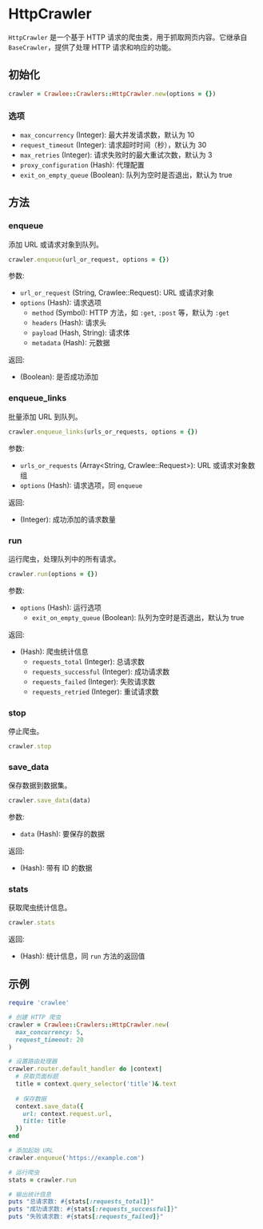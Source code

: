 # HttpCrawler

`HttpCrawler` 是一个基于 HTTP 请求的爬虫类，用于抓取网页内容。它继承自 `BaseCrawler`，提供了处理 HTTP 请求和响应的功能。

## 初始化

```ruby
crawler = Crawlee::Crawlers::HttpCrawler.new(options = {})
```

### 选项

- `max_concurrency` (Integer): 最大并发请求数，默认为 10
- `request_timeout` (Integer): 请求超时时间（秒），默认为 30
- `max_retries` (Integer): 请求失败时的最大重试次数，默认为 3
- `proxy_configuration` (Hash): 代理配置
- `exit_on_empty_queue` (Boolean): 队列为空时是否退出，默认为 true

## 方法

### enqueue

添加 URL 或请求对象到队列。

```ruby
crawler.enqueue(url_or_request, options = {})
```

参数:
- `url_or_request` (String, Crawlee::Request): URL 或请求对象
- `options` (Hash): 请求选项
  - `method` (Symbol): HTTP 方法，如 `:get`, `:post` 等，默认为 `:get`
  - `headers` (Hash): 请求头
  - `payload` (Hash, String): 请求体
  - `metadata` (Hash): 元数据

返回:
- (Boolean): 是否成功添加

### enqueue_links

批量添加 URL 到队列。

```ruby
crawler.enqueue_links(urls_or_requests, options = {})
```

参数:
- `urls_or_requests` (Array<String, Crawlee::Request>): URL 或请求对象数组
- `options` (Hash): 请求选项，同 `enqueue`

返回:
- (Integer): 成功添加的请求数量

### run

运行爬虫，处理队列中的所有请求。

```ruby
crawler.run(options = {})
```

参数:
- `options` (Hash): 运行选项
  - `exit_on_empty_queue` (Boolean): 队列为空时是否退出，默认为 true

返回:
- (Hash): 爬虫统计信息
  - `requests_total` (Integer): 总请求数
  - `requests_successful` (Integer): 成功请求数
  - `requests_failed` (Integer): 失败请求数
  - `requests_retried` (Integer): 重试请求数

### stop

停止爬虫。

```ruby
crawler.stop
```

### save_data

保存数据到数据集。

```ruby
crawler.save_data(data)
```

参数:
- `data` (Hash): 要保存的数据

返回:
- (Hash): 带有 ID 的数据

### stats

获取爬虫统计信息。

```ruby
crawler.stats
```

返回:
- (Hash): 统计信息，同 `run` 方法的返回值

## 示例

```ruby
require 'crawlee'

# 创建 HTTP 爬虫
crawler = Crawlee::Crawlers::HttpCrawler.new(
  max_concurrency: 5,
  request_timeout: 20
)

# 设置路由处理器
crawler.router.default_handler do |context|
  # 获取页面标题
  title = context.query_selector('title')&.text
  
  # 保存数据
  context.save_data({
    url: context.request.url,
    title: title
  })
end

# 添加起始 URL
crawler.enqueue('https://example.com')

# 运行爬虫
stats = crawler.run

# 输出统计信息
puts "总请求数: #{stats[:requests_total]}"
puts "成功请求数: #{stats[:requests_successful]}"
puts "失败请求数: #{stats[:requests_failed]}"
```
